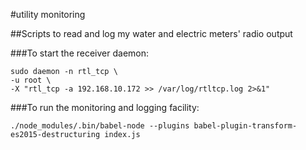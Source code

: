 #utility monitoring

##Scripts to read and log my water and electric meters' radio output

###To start the receiver daemon:

    sudo daemon -n rtl_tcp \
    -u root \
    -X "rtl_tcp -a 192.168.10.172 >> /var/log/rtltcp.log 2>&1"

###To run the monitoring and logging facility:

    ./node_modules/.bin/babel-node --plugins babel-plugin-transform-es2015-destructuring index.js
